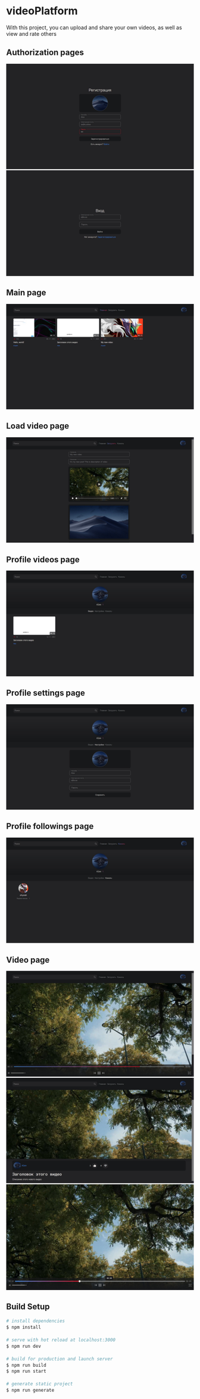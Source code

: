 # videoPlatform

With this project, you can upload and share your own videos, as well as view and rate others

## Authorization pages
<img src="./readmeImages/registrationPage.jpg" alt="Registration page" />
<img src="./readmeImages/loginPage.jpg" alt="Login page" />

## Main page
<img src="./readmeImages/main.jpg" alt="Main page" />

## Load video page
<img src="./readmeImages/load.jpg" alt="Load video page" />

## Profile videos page
<img src="./readmeImages/profileVideos.jpg" alt="Profile videos page" />

## Profile settings page
<img src="./readmeImages/profileSettings.jpg" alt="Profile settings page" />

## Profile followings page
<img src="./readmeImages/profileFollowings.jpg" alt="Profile followings page" />

## Video page
<img src="./readmeImages/videoPage1.jpg" alt="Video page" />
<img src="./readmeImages/videoPage2.jpg" alt="Video page" />
<img src="./readmeImages/videoPage3.jpg" alt="Video page" />

## Build Setup

```bash
# install dependencies
$ npm install

# serve with hot reload at localhost:3000
$ npm run dev

# build for production and launch server
$ npm run build
$ npm run start

# generate static project
$ npm run generate
```
